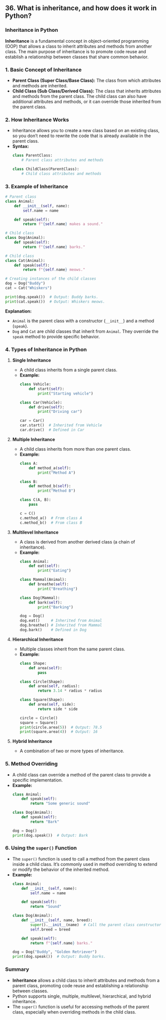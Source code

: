 ## 36. What is inheritance, and how does it work in Python?


### Inheritance in Python

**Inheritance** is a fundamental concept in object-oriented programming (OOP) that allows a class to inherit attributes and methods from another class. The main purpose of inheritance is to promote code reuse and establish a relationship between classes that share common behavior.

### 1. **Basic Concept of Inheritance**

- **Parent Class (Super Class/Base Class):** The class from which attributes and methods are inherited.
- **Child Class (Sub Class/Derived Class):** The class that inherits attributes and methods from the parent class. The child class can also have additional attributes and methods, or it can override those inherited from the parent class.

### 2. **How Inheritance Works**

- Inheritance allows you to create a new class based on an existing class, so you don’t need to rewrite the code that is already available in the parent class.
- **Syntax:**
  ```python
  class ParentClass:
      # Parent class attributes and methods

  class ChildClass(ParentClass):
      # Child class attributes and methods
  ```

### 3. **Example of Inheritance**

```python
# Parent class
class Animal:
    def __init__(self, name):
        self.name = name

    def speak(self):
        return f"{self.name} makes a sound."

# Child class
class Dog(Animal):
    def speak(self):
        return f"{self.name} barks."

# Child class
class Cat(Animal):
    def speak(self):
        return f"{self.name} meows."

# Creating instances of the child classes
dog = Dog("Buddy")
cat = Cat("Whiskers")

print(dog.speak())  # Output: Buddy barks.
print(cat.speak())  # Output: Whiskers meows.
```

**Explanation:**
- `Animal` is the parent class with a constructor (`__init__`) and a method (`speak`).
- `Dog` and `Cat` are child classes that inherit from `Animal`. They override the `speak` method to provide specific behavior.

### 4. **Types of Inheritance in Python**

1. **Single Inheritance**
   - A child class inherits from a single parent class.
   - **Example:**
     ```python
     class Vehicle:
         def start(self):
             print("Starting vehicle")

     class Car(Vehicle):
         def drive(self):
             print("Driving car")

     car = Car()
     car.start()  # Inherited from Vehicle
     car.drive()  # Defined in Car
     ```

2. **Multiple Inheritance**
   - A child class inherits from more than one parent class.
   - **Example:**
     ```python
     class A:
         def method_a(self):
             print("Method A")

     class B:
         def method_b(self):
             print("Method B")

     class C(A, B):
         pass

     c = C()
     c.method_a()  # From class A
     c.method_b()  # From class B
     ```

3. **Multilevel Inheritance**
   - A class is derived from another derived class (a chain of inheritance).
   - **Example:**
     ```python
     class Animal:
         def eat(self):
             print("Eating")

     class Mammal(Animal):
         def breathe(self):
             print("Breathing")

     class Dog(Mammal):
         def bark(self):
             print("Barking")

     dog = Dog()
     dog.eat()     # Inherited from Animal
     dog.breathe() # Inherited from Mammal
     dog.bark()    # Defined in Dog
     ```

4. **Hierarchical Inheritance**
   - Multiple classes inherit from the same parent class.
   - **Example:**
     ```python
     class Shape:
         def area(self):
             pass

     class Circle(Shape):
         def area(self, radius):
             return 3.14 * radius * radius

     class Square(Shape):
         def area(self, side):
             return side * side

     circle = Circle()
     square = Square()
     print(circle.area(5))  # Output: 78.5
     print(square.area(4))  # Output: 16
     ```

5. **Hybrid Inheritance**
   - A combination of two or more types of inheritance.

### 5. **Method Overriding**
- A child class can override a method of the parent class to provide a specific implementation.
- **Example:**
  ```python
  class Animal:
      def speak(self):
          return "Some generic sound"

  class Dog(Animal):
      def speak(self):
          return "Bark"

  dog = Dog()
  print(dog.speak())  # Output: Bark
  ```

### 6. **Using the `super()` Function**
- The `super()` function is used to call a method from the parent class inside a child class. It’s commonly used in method overriding to extend or modify the behavior of the inherited method.
- **Example:**
  ```python
  class Animal:
      def __init__(self, name):
          self.name = name

      def speak(self):
          return "Sound"

  class Dog(Animal):
      def __init__(self, name, breed):
          super().__init__(name)  # Call the parent class constructor
          self.breed = breed

      def speak(self):
          return f"{self.name} barks."

  dog = Dog("Buddy", "Golden Retriever")
  print(dog.speak())  # Output: Buddy barks.
  ```

### Summary
- **Inheritance** allows a child class to inherit attributes and methods from a parent class, promoting code reuse and establishing a relationship between classes.
- Python supports single, multiple, multilevel, hierarchical, and hybrid inheritance.
- The `super()` function is useful for accessing methods of the parent class, especially when overriding methods in the child class.